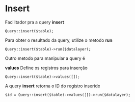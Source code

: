 # Insert

Facilitador pra a query **insert**

    Query::insert($table);

Para obter o resultado da query, utilize o metodo **run**

    Query::insert($table)->run($datalayer);

Outro metodo para manipular a query é

**values**
Define os registros para inserção

    Query::insert($table)->values([]);

A query **insert** retorna o ID do registro inserido

    $id = Query::insert($table)->values([])->run($datalayer);
